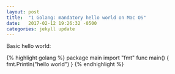 ```yaml
---
layout: post
title:  "1 Golang: mandatory hello world on Mac OS"
date:   2017-02-12 19:26:32 -0500
categories: jekyll update
---
```


Basic hello world:

{% highlight golang %}
package main
import "fmt"
func main() {
    fmt.Println("hello world")
}
{% endhighlight %}

